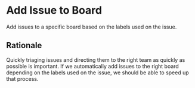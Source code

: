 # Add Issue to Board

Add issues to a specific board based on the labels used on the issue.

## Rationale

Quickly triaging issues and directing them to the right team as quickly as possible is important. If we automatically add issues to the right board depending on the labels used on the issue, we should be able to speed up that process.
